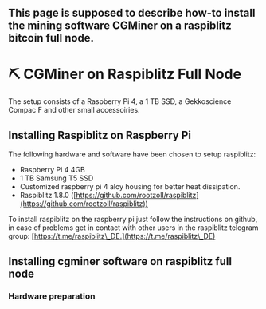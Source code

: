 This page is supposed to describe how-to install the mining software CGMiner on a raspiblitz bitcoin full node.
---

# ⛏ CGMiner on Raspiblitz Full Node

The setup consists of a Raspberry Pi 4, a 1 TB SSD, a Gekkoscience Compac F and other small accessoiries.

## Installing Raspiblitz on Raspberry Pi

The following hardware and software have been chosen to setup raspiblitz:

* Raspberry Pi 4 4GB
* 1 TB Samsung T5 SSD
* Customized raspberry pi 4 aloy housing for better heat dissipation.
* Raspiblitz 1.8.0 ([https://github.com/rootzoll/raspiblitz](https://github.com/rootzoll/raspiblitz))

To install raspiblitz on the raspberry pi just follow the instructions on github, in case of problems get in contact with other users in the raspiblitz telegram group: [https://t.me/raspiblitz\_DE.](https://t.me/raspiblitz\_DE)

## Installing cgminer software on raspiblitz full node

### Hardware preparation
